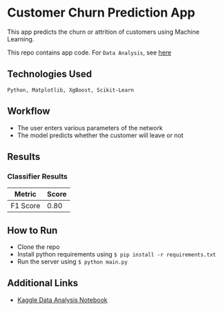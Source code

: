 # Customer Churn Prediction App
<!-- Intro and about the project -->
This app predicts the churn or attrition of customers using Machine Learning. 

This repo contains app code. For `Data Analysis`, see [here](#additional-links)


## Technologies Used
<!-- Tech stack, libraries etc -->
`Python, Matplotlib, XgBoost, Scikit-Learn`


## Workflow
<!-- In some detail of how this works -->
- The user enters various parameters of the network
- The model predicts whether the customer will leave or not

## Results

### Classifier Results
|Metric|Score|
|---|---|
|F1 Score|0.80|


## How to Run
<!-- Installation and Running Steps -->
- Clone the repo
- Install python requirements using `$ pip install -r requirements.txt`
- Run the server using `$ python main.py`


## Additional Links <a href="additional-links"></a>
<!-- Kaggle model training links -->
- [Kaggle Data Analysis Notebook](https://www.kaggle.com/code/duttasd28/java-s-dilemma)